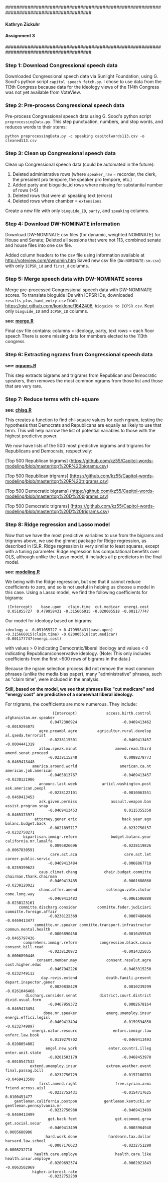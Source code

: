 #######################################################################################

#### Kathryn Zickuhr
#### Assignment 3

#######################################################################################

### Step 1: Download Congressional speech data 

Downloaded Congressional speech data via Sunlight Foundation, using G. Sood's python script `capitol speech fetch.py`. I chose to use data from the 113th Congress because data for the ideology views of the 114th Congress was not yet available from VoteView.

### Step 2: Pre-process Congressional speech data

Pre-process Congressional speech data using G. Sood's python script `preprocessingData.py`. This step punctuation, numbers, and stop words, and reduces words to their stems:

```
python preprocessingData.py -c speaking capitolwords113.csv -o cleaned113.csv
```

### Step 3: Clean up Congressional speech data

Clean up Congressional speech data (could be automated in the future):
1. Deleted administrative rows (where `speaker_raw` = recorder, the clerk, the president pro tempore, the speaker pro tempore, etc.)
2. Added party and bioguide_id rows where missing for substantial number of rows (>5)
3. Deleted rows that were all speaking text (errors)
4. Deleted rows where chamber = `extensions`

Create a new file with only `bioguide_ID`, `party`, and `speaking` columns.

### Step 4: Download DW-NOMINATE information

Download DW-NOMINATE csv files (for dynamic, weighted NOMINATE) for House and Senate;
Deleted all sessions that were not 113, combined senate and house files into one csv file.

Added column headers to the csv file using information available at http://voteview.com/dwnomin.htm
Saved new csv file (`DW-NOMINATE-sm.csv`) with only `ICPSR_id` and `first_d` columns.

### Step 5: Merge speech data with DW-NOMINATE scores

Merge pre-processed Congressional speech data with DW-NOMINATE scores. To translate bioguide IDs with ICPSR IDs, downloaded `results_plus_hand_entry.csv` from https://gist.github.com/konklone/1642406, `bioguide to ICPSR.csv`. Kept only `bioguide_ID` and `ICPSR_ID` columns.

**see: [merge.R](https://github.com/kz55/Capitol-words-modeling/blob/master/merge.R)**

Final csv file contains:
columns = ideology, party, text
rows = each floor speech
There is some missing data for members elected to the 113th congress

### Step 6: Extracting ngrams from Congressional speech data

**see: [ngrams.R](https://github.com/kz55/Capitol-words-modeling/blob/master/ngrams.R)**

This step extracts bigrams and trigrams from Republican and Democratic speakers, then removes the most common ngrams from those list and those that are very rare.

### Step 7: Reduce terms with chi-square

**see: [chisq.R](https://github.com/kz55/Capitol-words-modeling/blob/master/chisq.R)**

This creates a function to find chi-square values for each ngram, testing the hypothesis that Democrats and Republicans are equally as likely to use that term. This will help narrow the list of potential variables to those with the highest predictive power.

We now have lists of the 500 most predictive bigrams and trigrams for Republicans and Democrats, respectively:

[Top 500 Republican bigrams] (https://github.com/kz55/Capitol-words-modeling/blob/master/top%20R%20bigrams.csv)

[Top 500 Republican trigrams] (https://github.com/kz55/Capitol-words-modeling/blob/master/top%20R%20trigrams.csv)


[Top 500 Democratic bigrams] (https://github.com/kz55/Capitol-words-modeling/blob/master/top%20D%20bigrams.csv)

[Top 500 Democratic trigrams] (https://github.com/kz55/Capitol-words-modeling/blob/master/top%20D%20trigrams.csv)

### Step 8: Ridge regression and Lasso model

Now that we have the most predictive variables to use from the bigrams and trigrams above, we use the glmnet package for Ridge regression, as described in ISLR. Ridge regression is very similar to least squares, except with a tuning parameter. Ridge regression has computational benefits over OLS, although unlike the Lasso model, it includes all p predictors in the final model.

**see: [modeling.R](https://github.com/kz55/Capitol-words-modeling/blob/master/modeling.R)**

We being with the Ridge regression, but see that it cannot reduce coefficients to zero, and so is not useful in helping us choose a model in this case. Using a Lasso model, we find the following coefficients for bigrams:
```
 (Intercept)    base.upon   claim.time  cut.medicar  energi.cost 
 0.051055727  0.479958431 -0.315666015 -0.020005518 -0.001177747 
```
Our model for ideology based on bigrams:
```
ideology =  0.051055727 + 0.479958431(base.upon) -0.315666015(claim.time) -0.020005518(cut.medicar) -0.001177747(energi.cost)
```

with values > 0 indicating Democratic/liberal ideology and values < 0 indicating Republican/conservative ideology. (Note: This only includes coefficients from the first ~500 rows of bigrams in the data.)

Because the ngram selection process did not remove the most common phrases (unlike the media bias paper), many "administrative" phrases, such as "claim time", were included in the analysis. 

**Still, based on the model, we see that phrases like "cut medicare" and "energy cost" are predictive of a somewhat liberal ideology.**


For trigrams, the coefficients are more numerous. They include:
```
                     (Intercept)             access.birth.control           afghanistan.mr.speaker 
                    0.0472306924                    -0.0469413462                    -0.0019294075 
               agre.preambl.agre         agricultur.rural.develop               al.qaeda.terrorist 
                   -0.0238115501                    -0.0469413457                    -0.0004441319 
               allow.speak.minut                 amend.read.third              amend.senat.proceed 
                   -0.0238115248                     0.0088278773                    -0.0469413448 
            america.around.world                   american.ca.nt            american.job.american 
                   -0.0465813767                    -0.0469413457                    -0.0238121986 
               announc.last.week           articl.washington.post               ask.american.peopl 
                   -0.0238122101                    -0.0010063551                    -0.0469413453 
               ask.given.permiss               assault.weapon.ban              assist.program.snap 
                   -0.0469413453                     0.0115355350                    -0.0465373971 
             attorney.gener.eric                    back.year.ago               balanc.budget.back 
                   -0.0021895717                    -0.0232750157                    -0.0232750271 
        bipartisan.immigr.reform               budget.balanc.year            california.mr.lamalfa 
                    0.0096826696                    -0.0238119826                    -0.0067830591 
                    care.act.aca                     care.act.let             career.public.servic 
                   -0.0469413484                    -0.0068867719                    -0.0259399623 
               caus.climat.chang            chair.budget.committe          chairman.thank.chairman 
                   -0.0469413485                    -0.0001680860                    -0.0238120022 
               chanc.offer.amend             colleagu.vote.clotur                    come.long.way 
                   -0.0469413483                    -0.0061506888                    -0.0238123161 
      committe.discharg.consider         committe.feder.judiciari          committe.foreign.affair 
                   -0.0238122369                     0.0007480406                    -0.0469413477 
             committe.mr.speaker committe.transport.infrastructur             commun.mental.health 
                   -0.0006890450                    -0.0010455545                    -0.0465797436 
        comprehens.immigr.reform          congression.black.caucu                consent.bill.read 
                   -0.0238120972                    -0.0014325035                    -0.0006890446 
              consent.member.may             consent.resolut.agre                 cost.higher.educ 
                   -0.0467942226                    -0.0463315250                    -0.0232749112 
                day.revis.extend             death.famili.present           depart.inspector.gener 
                    0.0020838429                     0.0010239299                    -0.0261046468 
         discharg.consider.senat          district.court.district                 divid.usual.form 
                   -0.0467959372                     0.0002678164                    -0.0469413494 
                 done.mr.speaker             emerg.unemploy.insur             energi.effici.legisl 
                   -0.0469413494                    -0.0159534850                    -0.0232749897 
            energi.natur.resourc                enforc.immigr.law                  enforc.law.book 
                    0.0119279702                    -0.0469413493                    -0.0208054802 
                  engel.new.york              enter.countri.illeg                 enter.unit.state 
                   -0.0201503179                    -0.0468453970                    -0.0010547532 
           extend.unemploy.insur             extrem.weather.event                final.passag.bill 
                   -0.0232756729                    -0.0157100783                    -0.0469413500 
               first.amend.right                 free.syrian.armi               friend.across.aisl 
                   -0.0232752431                    -0.0154717625                     0.0100451477 
    gentleman.california.postpon            gentleman.kentucki.mr        gentleman.pennsylvania.mr 
                   -0.0232756980                    -0.0469413499                    -0.0469413499 
                   get.back.feet                 get.economi.grow                 get.social.secur 
                   -0.0469413499                     0.0003964940                     0.0005680986 
                  hard.work.done              hardearn.tax.dollar               harvard.law.school 
                   -0.0007176623                    -0.0232751290                     0.0008232710 
             health.care.employe                 health.care.like             health.insur.employe 
                   -0.0209692374                    -0.0062021843                    -0.0063502969 
            higher.interest.rate 
                   -0.0232752239 
```
